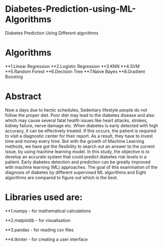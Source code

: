 # Diabetes-Prediction-using-ML-Algorithms
Diabetes Prediction Using Different algorithms

# Algorithms
**1.Linear Regression
**2.Logistic Regression
**3.KNN
**4.SVM
**5.Random Forest
**6.Decision Tree
**7.Naive Bayes
**8.Gradient Boosting

# Abstract
Now a days due to hectic schedules, Sedentary lifestyle people do not follow the proper diet. Poor diet may lead to the diabetes disease and also which may cause several fatal health issues like heart attacks, strokes, kidney failure, nerve damage etc. When diabetes is early detected with high accuracy, it can be effectively treated. If this occurs, the patient is required to visit a diagnostic center for their report. As a result, they have to invest time and money every time. But with the growth of Machine Learning methods, we have got the flexibility to search out an answer to the current issue, by using machine learning model. In this study, the objective is to develop an accurate system that could predict diabetes risk levels in a patient. Early diabetes detection and prediction can be greatly improved with machine learning (ML) approaches. The goal of this examination of the diagnosis of diabetes by different supervised ML algorithms and Eight algorithms are compared to figure out which is the best.

# Libraries used are:

**1.numpy - for mathematical calculations

**2.matplotlib - for visualisation

**3.pandas - for reading csv files

**4.tkinter - for creating a user interface
